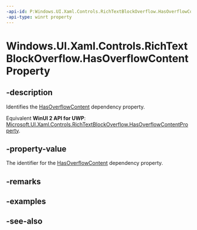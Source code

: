 ```yaml
---
-api-id: P:Windows.UI.Xaml.Controls.RichTextBlockOverflow.HasOverflowContentProperty
-api-type: winrt property
---
```


<!-- Property syntax
public Windows.UI.Xaml.DependencyProperty HasOverflowContentProperty { get; }
-->

# Windows.UI.Xaml.Controls.RichTextBlockOverflow.HasOverflowContentProperty

## -description
Identifies the [HasOverflowContent](richtextblockoverflow_hasoverflowcontent.md) dependency property.

Equivalent **WinUI 2 API for UWP**: [Microsoft.UI.Xaml.Controls.RichTextBlockOverflow.HasOverflowContentProperty](/windows/winui/api/microsoft.ui.xaml.controls.richtextblockoverflow.hasoverflowcontentproperty).

## -property-value
The identifier for the [HasOverflowContent](richtextblockoverflow_hasoverflowcontent.md) dependency property.

## -remarks

## -examples

## -see-also
